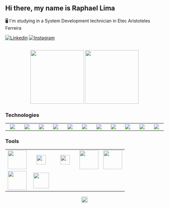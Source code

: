 ## Hi there, my name is Raphael Lima

:desktop_computer: I'm studying in a System Development technician in Etec Aristoteles Ferreira

[![Linkedin](https://img.shields.io/badge/LinkedIn-0077B5?style=for-the-badge&logo=linkedin&logoColor=white)](https://www.linkedin.com/in/raphael-fernandes-538379216/)
[![Instagram](https://img.shields.io/badge/Instagram-E4405F?style=for-the-badge&logo=instagram&logoColor=white)](https://www.instagram.com/raphafernandes8/)

<br>

<div align="center" width="100%">
  <img height="170rem" src="https://github-readme-stats.vercel.app/api?username=Rapha387&show_icons=true&theme=github_dark&include_all_commits=true&count_private=true"/>
  <img height="170rem" src="https://github-readme-stats.vercel.app/api/top-langs/?username=Rapha387&&hide=html&layout=compact&langs_count=7&theme=github_dark"/>
</div>


### Technologies

<table>
    <tr>
        <td align="center" width="60">
            <img src="https://cdn.jsdelivr.net/gh/devicons/devicon/icons/html5/html5-original.svg"/>
        </td>
        <td align="center" width="60">
            <img src="https://cdn.jsdelivr.net/gh/devicons/devicon/icons/css3/css3-original.svg"/>
        </td>
        <td align="center" width="60">
            <img src="https://cdn.jsdelivr.net/gh/devicons/devicon/icons/sass/sass-original.svg"/>
        </td>
        <td align="center" width="60">
            <img src="https://cdn.jsdelivr.net/gh/devicons/devicon/icons/javascript/javascript-original.svg"/>
        </td>
        <td align="center" width="60">
            <img src="https://cdn.jsdelivr.net/gh/devicons/devicon/icons/typescript/typescript-original.svg" />
        </td>
        <td align="center" width="60">
            <img src="https://cdn.jsdelivr.net/gh/devicons/devicon/icons/csharp/csharp-original.svg" />
        </td>
        <td align="center" width="60">
            <img src="https://cdn.jsdelivr.net/gh/devicons/devicon/icons/dot-net/dot-net-original.svg" />
        </td>
        <td align="center" width="60">
            <img src="https://cdn.jsdelivr.net/gh/devicons/devicon/icons/mysql/mysql-original.svg" />
        </td>
        <td align="center" width="60">
            <img src="https://cdn.jsdelivr.net/gh/devicons/devicon/icons/dotnetcore/dotnetcore-original.svg" />
        </td>
        <td align="center" width="60">
            <img src="https://cdn.jsdelivr.net/gh/devicons/devicon@latest/icons/java/java-original.svg" />
        </td>
        <td align="center" width="60">
            <img src="https://cdn.jsdelivr.net/gh/devicons/devicon@latest/icons/spring/spring-original.svg" />
        </td>
    </tr>
</table>

        
### Tools

<table>
    <tr>
        <td align="center" width="60">
            <img width="60" src="https://img.icons8.com/color/48/000000/visual-studio-code-2019.png"/>
        </td>
        <td align="center" width="60">
            <img width="30" src="https://cdn.jsdelivr.net/gh/devicons/devicon@latest/icons/visualstudio/visualstudio-original.svg" />
        </td>
        <td align="center" width="60">
            <img width="30" src="https://cdn.jsdelivr.net/gh/devicons/devicon@latest/icons/intellij/intellij-original.svg" />
        </td>
        <td align="center" width="60">
            <img width="60" src="https://cdn.jsdelivr.net/gh/devicons/devicon@latest/icons/eclipse/eclipse-original.svg" />
        </td>
        <td align="center" width="60">
            <img width="60" src="https://cdn.jsdelivr.net/gh/devicons/devicon/icons/git/git-original.svg" />
        </td>
    </tr>
    <tr>
       <td align="center" width="60">
            <img width="60" src="https://cdn.jsdelivr.net/gh/devicons/devicon@latest/icons/photoshop/photoshop-original.svg" />
        </td>
        <td align="center" width="60">
            <img width="50" src="https://cdn.jsdelivr.net/gh/devicons/devicon/icons/figma/figma-original.svg" />
        </td>
    </tr>
</table>

<p align="center"> 
     <img height="20em" src="https://komarev.com/ghpvc/?username=Rapha387&color=blue" alt="Visualizações no perfil"/> 
</p> 

        
        
        
      
